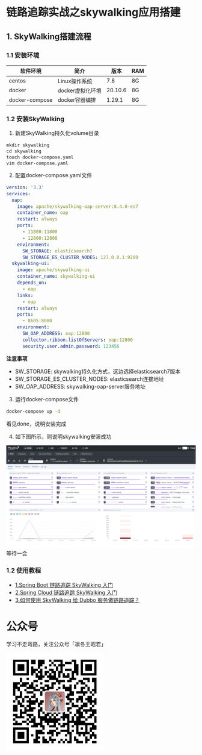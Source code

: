 # 链路追踪实战之skywalking应用搭建

## 1. SkyWalking搭建流程

### 1.1 安装环境

|软件环境|简介|版本|RAM
|-------|-------|-------|-------|
|centos|Linux操作系统|7.8|8G|
|docker|docker虚拟化环境|20.10.6|8G|
|docker-compose|docker容器编排|1.29.1|8G|

### 1.2 安装SkyWalking

1. 新建SkyWalking持久化volume目录

```bash'
mkdir skywalking
cd skywalking
touch docker-compose.yaml
vim docker-compose.yaml
```

2. 配置docker-compose.yaml文件

```yaml
version: '3.3'
services:
  oap:
    image: apache/skywalking-oap-server:8.4.0-es7
    container_name: oap
    restart: always
    ports:
      - 11800:11800
      - 12800:12800
    environment:
      SW_STORAGE: elasticsearch7
      SW_STORAGE_ES_CLUSTER_NODES: 127.0.0.1:9200
  skywalking-ui:
    image: apache/skywalking-ui
    container_name: skywalking-ui
    depends_on:
      - oap
    links:
      - oap
    restart: always
    ports:
      - 8605:8080
    environment:
      SW_OAP_ADDRESS: oap:12800
      collector.ribbon.listOfServers: oap:12800
      security.user.admin.password: 123456
```

**注意事项**

- SW_STORAGE: skywalking持久化方式，这边选择elasticsearch7版本
- SW_STORAGE_ES_CLUSTER_NODES: elasticsearch连接地址
- SW_OAP_ADDRESS: skywalking-oap-server服务地址

3. 运行docker-compose文件

```bash
docker-compose up -d
```

看见done，说明安装完成

4. 如下图所示，则说明skywalking安装成功

![skywalking-ui.png](../../images/skywalking-ui.png)
等待一会

### 1.2 使用教程

- [1.Spring Boot 链路追踪 SkyWalking 入门](http://www.iocoder.cn/Spring-Boot/SkyWalking)
- [2.Spring Cloud 链路追踪 SkyWalking 入门](http://www.iocoder.cn/Spring-Cloud/SkyWalking)
- [3.如何使用 SkyWalking 给 Dubbo 服务做链路追踪？](https://www.iocoder.cn/SkyWalking/How-do-I-use-Skywalking-to-do-tracking-for-the-Dubbo-service/)

# 公众号

学习不走弯路，关注公众号「凛冬王昭君」

![wechat-sparkzxl.jpg](../../images/wechat-sparkzxl.jpg)
